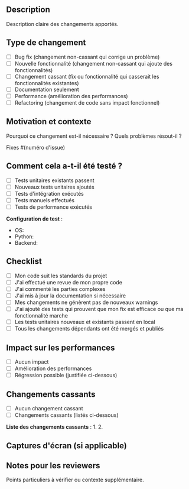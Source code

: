 ## Description
Description claire des changements apportés.

## Type de changement
- [ ] Bug fix (changement non-cassant qui corrige un problème)
- [ ] Nouvelle fonctionnalité (changement non-cassant qui ajoute des fonctionnalités)
- [ ] Changement cassant (fix ou fonctionnalité qui casserait les fonctionnalités existantes)
- [ ] Documentation seulement
- [ ] Performance (amélioration des performances)
- [ ] Refactoring (changement de code sans impact fonctionnel)

## Motivation et contexte
Pourquoi ce changement est-il nécessaire ? Quels problèmes résout-il ?

Fixes #(numéro d'issue)

## Comment cela a-t-il été testé ?
- [ ] Tests unitaires existants passent
- [ ] Nouveaux tests unitaires ajoutés
- [ ] Tests d'intégration exécutés
- [ ] Tests manuels effectués
- [ ] Tests de performance exécutés

**Configuration de test** :
- OS: 
- Python: 
- Backend: 

## Checklist
- [ ] Mon code suit les standards du projet
- [ ] J'ai effectué une revue de mon propre code
- [ ] J'ai commenté les parties complexes
- [ ] J'ai mis à jour la documentation si nécessaire
- [ ] Mes changements ne génèrent pas de nouveaux warnings
- [ ] J'ai ajouté des tests qui prouvent que mon fix est efficace ou que ma fonctionnalité marche
- [ ] Les tests unitaires nouveaux et existants passent en local
- [ ] Tous les changements dépendants ont été mergés et publiés

## Impact sur les performances
- [ ] Aucun impact
- [ ] Amélioration des performances
- [ ] Régression possible (justifiée ci-dessous)

## Changements cassants
- [ ] Aucun changement cassant
- [ ] Changements cassants (listés ci-dessous)

**Liste des changements cassants** :
1. 
2. 

## Captures d'écran (si applicable)

## Notes pour les reviewers
Points particuliers à vérifier ou contexte supplémentaire.